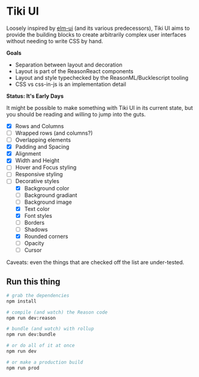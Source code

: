 # Tiki UI

Loosely inspired by [elm-ui](https://package.elm-lang.org/packages/mdgriffith/elm-ui/1.1.0/) (and its various predecessors), Tiki UI aims to provide the building blocks to create arbitrarily complex user interfaces without needing to write CSS by hand.

**Goals**

- Separation between layout and decoration
- Layout is part of the ReasonReact components
- Layout and style typechecked by the ReasonML/Bucklescript tooling
- CSS vs css-in-js is an implementation detail

**Status: It's Early Days**

It might be possible to make something with Tiki UI in its current state, but you should be reading and willing to jump into the guts.

- [x] Rows and Columns
- [ ] Wrapped rows (and columns?)
- [ ] Overlapping elements
- [x] Padding and Spacing
- [x] Alignment
- [x] Width and Height
- [ ] Hover and Focus styling
- [ ] Responsive styling
- [ ] Decorative styles
  - [x] Background color
  - [ ] Background gradiant
  - [ ] Background image
  - [x] Text color
  - [x] Font styles
  - [ ] Borders
  - [ ] Shadows
  - [x] Rounded corners
  - [ ] Opacity
  - [ ] Cursor

Caveats: even the things that are checked off the list are under-tested.

## Run this thing

```bash
# grab the dependencies
npm install

# compile (and watch) the Reason code
npm run dev:reason

# bundle (and watch) with rollup
npm run dev:bundle

# or do all of it at once
npm run dev

# or make a production build
npm run prod
```
